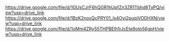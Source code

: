 https://drive.google.com/file/d/1GUsCJrF6hQGR1hUpfZn3ZR1Tbhd8TxPQ/view?usp=drive_link
https://drive.google.com/file/d/1BzK2noxQcPRY01_ls4Oyi2puqjVODHXN/view?usp=drive_link
https://drive.google.com/file/d/1oMm4ZRy55THPBElh1rJcEte9oto56gpH/view?usp=drive_link
